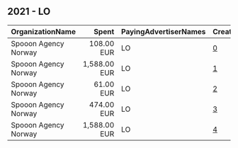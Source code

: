 ## 2021 - LO 
|OrganizationName|Spent|PayingAdvertiserNames|CreativeUrls|Impressions|Genders|AgeBrackets|CountryCodes|BillingAddresses|CandidateBallotInformation|
|:---|---:|:---|:---|---:|:---|:---|:---|:---|:---|
|Spooon Agency Norway|108.00 EUR|LO|[0](https://www.snap.com/political-ads/asset/efbdf3d0e7d08111749a8fc74626eca75c7a97642dc0c292f1adeccd998d746b?mediaType=mp4)|16,062||20+|norway|"Grensen 17,Oslo,0159,NO"||
|Spooon Agency Norway|1,588.00 EUR|LO|[1](https://www.snap.com/political-ads/asset/77ffba7fadacfcae5bf57b1eb604cb018b6a20171b41703105bf836ee05acb51?mediaType=png)|528,118|||norway|"Grensen 17,Oslo,0159,NO"||
|Spooon Agency Norway|61.00 EUR|LO|[2](https://www.snap.com/political-ads/asset/3cbdafed3fea644188b3df1f99e9281a9774eb4dcdd126fd8140a91b387fe66e?mediaType=mp4)|9,281||20+|norway|"Grensen 17,Oslo,0159,NO"||
|Spooon Agency Norway|474.00 EUR|LO|[3](https://www.snap.com/political-ads/asset/d222c8fbfcc2e4e63bff657bcc657d60ca4f81bdc1021e2efd9f715ce562af3b?mediaType=mp4)|75,060||20+|norway|"Grensen 17,Oslo,0159,NO"||
|Spooon Agency Norway|1,588.00 EUR|LO|[4](https://www.snap.com/political-ads/asset/3379d214bd47e96299458486f9b2772d7e84d84887b3ce09dcbca96e248f3ae3?mediaType=png)|586,496|||norway|"Grensen 17,Oslo,0159,NO"||
